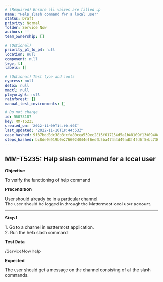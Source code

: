 ```yaml
---
# (Required) Ensure all values are filled up
name: "Help slash command for a local user"
status: Draft
priority: Normal
folder: Service Now
authors: ""
team_ownership: []

# (Optional)
priority_p1_to_p4: null
location: null
component: null
tags: []
labels: []

# (Optional) Test type and tools
cypress: null
detox: null
mmctl: null
playwright: null
rainforest: []
manual_test_environments: []

# Do not change
id: 56073187
key: MM-T5235
created_on: "2022-11-09T14:00:46Z"
last_updated: "2022-11-10T18:44:53Z"
case_hashed: 9f37bdd8dc38b3fcfa80cea539ec2815f617154d5a1b88109f1300940e5bb713c8d825f572259f58421d993d805dbd22
steps_hashed: bc8de0a919b0e2766024044ef6ed9b5ba474a4d49ad8f4fd6f5ebc73059b9a33271b0c23cb6b7c28b75da898edc760a1
---
```


<!-- (Auto-generated) Based on frontmatter's "key" and "name" -->

## MM-T5235: Help slash command for a local user

**Objective**

To verify the functioning of help command

**Precondition**

User should already be in a particular channel.\
The user should be logged in through the Mattermost local user account.

---

**Step 1**

1\. Go to a channel in mattermost application.\
2\. Run the help slash command

**Test Data**

/ServiceNow help

**Expected**

The user should get a message on the channel consisting of all the slash commands.
